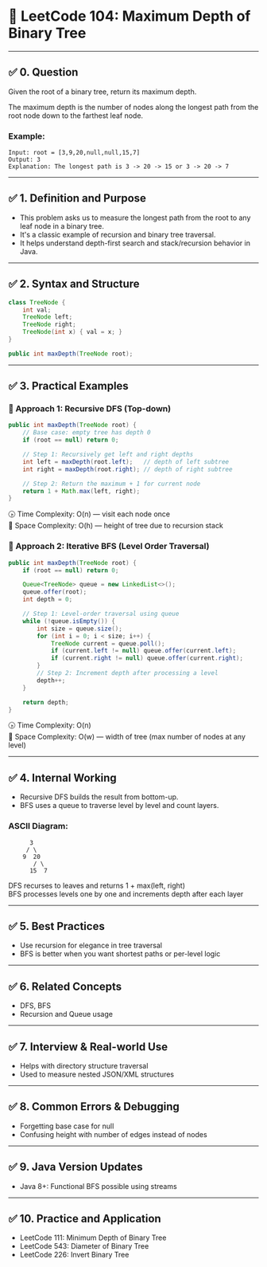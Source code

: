 # 📘 LeetCode 104: Maximum Depth of Binary Tree

---

## ✅ 0. Question

Given the root of a binary tree, return its maximum depth.

The maximum depth is the number of nodes along the longest path from the root node down to the farthest leaf node.

### Example:
```text
Input: root = [3,9,20,null,null,15,7]
Output: 3
Explanation: The longest path is 3 -> 20 -> 15 or 3 -> 20 -> 7
```

---

## ✅ 1. Definition and Purpose

- This problem asks us to measure the longest path from the root to any leaf node in a binary tree.
- It's a classic example of recursion and binary tree traversal.
- It helps understand depth-first search and stack/recursion behavior in Java.

---

## ✅ 2. Syntax and Structure

```java
class TreeNode {
    int val;
    TreeNode left;
    TreeNode right;
    TreeNode(int x) { val = x; }
}

public int maxDepth(TreeNode root);
```

---

## ✅ 3. Practical Examples

### 🔹 Approach 1: Recursive DFS (Top-down)
```java
public int maxDepth(TreeNode root) {
    // Base case: empty tree has depth 0
    if (root == null) return 0;

    // Step 1: Recursively get left and right depths
    int left = maxDepth(root.left);   // depth of left subtree
    int right = maxDepth(root.right); // depth of right subtree

    // Step 2: Return the maximum + 1 for current node
    return 1 + Math.max(left, right);
}
```

🕟 Time Complexity: O(n) — visit each node once  
📂 Space Complexity: O(h) — height of tree due to recursion stack

### 🔹 Approach 2: Iterative BFS (Level Order Traversal)
```java
public int maxDepth(TreeNode root) {
    if (root == null) return 0;

    Queue<TreeNode> queue = new LinkedList<>();
    queue.offer(root);
    int depth = 0;

    // Step 1: Level-order traversal using queue
    while (!queue.isEmpty()) {
        int size = queue.size();
        for (int i = 0; i < size; i++) {
            TreeNode current = queue.poll();
            if (current.left != null) queue.offer(current.left);
            if (current.right != null) queue.offer(current.right);
        }
        // Step 2: Increment depth after processing a level
        depth++;
    }

    return depth;
}
```

🕟 Time Complexity: O(n)  
📂 Space Complexity: O(w) — width of tree (max number of nodes at any level)

---

## ✅ 4. Internal Working

- Recursive DFS builds the result from bottom-up.
- BFS uses a queue to traverse level by level and count layers.

### ASCII Diagram:
```text
      3
     / \
    9  20
       / \
      15  7
```
DFS recurses to leaves and returns 1 + max(left, right)  
BFS processes levels one by one and increments depth after each layer

---

## ✅ 5. Best Practices
- Use recursion for elegance in tree traversal
- BFS is better when you want shortest paths or per-level logic

---

## ✅ 6. Related Concepts
- DFS, BFS
- Recursion and Queue usage

---

## ✅ 7. Interview & Real-world Use
- Helps with directory structure traversal
- Used to measure nested JSON/XML structures

---

## ✅ 8. Common Errors & Debugging
- Forgetting base case for null
- Confusing height with number of edges instead of nodes

---

## ✅ 9. Java Version Updates
- Java 8+: Functional BFS possible using streams

---

## ✅ 10. Practice and Application
- LeetCode 111: Minimum Depth of Binary Tree
- LeetCode 543: Diameter of Binary Tree
- LeetCode 226: Invert Binary Tree


